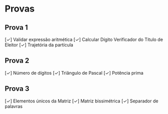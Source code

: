 # Provas
## Prova 1
[✓] Validar expressão aritmética
[✓] Calcular Dígito Verificador do Titulo de Eleitor 
[✓] Trajetória da partícula
## Prova 2
[✓] Número de dígitos
[✓] Triângulo de Pascal 
[✓] Potência prima
## Prova 3
[✓] Elementos únicos da Matriz
[✓] Matriz bissimétrica
[✓] Separador de palavras